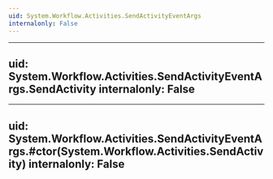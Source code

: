 ```yaml
---
uid: System.Workflow.Activities.SendActivityEventArgs
internalonly: False
---
```


---
uid: System.Workflow.Activities.SendActivityEventArgs.SendActivity
internalonly: False
---

---
uid: System.Workflow.Activities.SendActivityEventArgs.#ctor(System.Workflow.Activities.SendActivity)
internalonly: False
---
